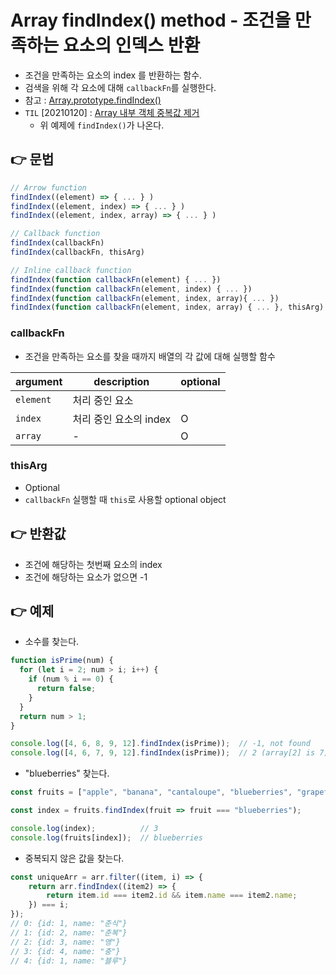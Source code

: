 # Array findIndex() method - 조건을 만족하는 요소의 인덱스 반환
- 조건을 만족하는 요소의 index 를 반환하는 함수.
- 검색을 위해 각 요소에 대해 `callbackFn`를 실행한다.
- 참고 : [Array.prototype.findIndex()](https://developer.mozilla.org/en-US/docs/Web/JavaScript/Reference/Global_Objects/Array/findIndex)
- `TIL` \[20210120\] : [Array 내부 객체 중복값 제거]([20210120]_array_내부객체_중복값_제거.md)
  - 위 예제에 `findIndex()`가 나온다.

## 👉 문법
```javascript
// Arrow function
findIndex((element) => { ... } )
findIndex((element, index) => { ... } )
findIndex((element, index, array) => { ... } )

// Callback function
findIndex(callbackFn)
findIndex(callbackFn, thisArg)

// Inline callback function
findIndex(function callbackFn(element) { ... })
findIndex(function callbackFn(element, index) { ... })
findIndex(function callbackFn(element, index, array){ ... })
findIndex(function callbackFn(element, index, array) { ... }, thisArg)
```

### callbackFn
- 조건을 만족하는 요소를 찾을 때까지 배열의 각 값에 대해 실행할 함수

argument | description | optional
--- | --- | ---
`element` | 처리 중인 요소 | 
`index` | 처리 중인 요소의 index | O
`array` | - | O

### thisArg
- Optional
- `callbackFn` 실행할 때 `this`로 사용할 optional object

## 👉 반환값
- 조건에 해당하는 첫번째 요소의 index
- 조건에 해당하는 요소가 없으면 -1

## 👉 예제
- 소수를 찾는다.
```javascript
function isPrime(num) {
  for (let i = 2; num > i; i++) {
    if (num % i == 0) {
      return false;
    }
  }
  return num > 1;
}

console.log([4, 6, 8, 9, 12].findIndex(isPrime));  // -1, not found
console.log([4, 6, 7, 9, 12].findIndex(isPrime));  // 2 (array[2] is 7)
```
- "blueberries" 찾는다.
```javascript
const fruits = ["apple", "banana", "cantaloupe", "blueberries", "grapefruit"];

const index = fruits.findIndex(fruit => fruit === "blueberries");

console.log(index);          // 3
console.log(fruits[index]);  // blueberries
```
- 중복되지 않은 값을 찾는다.
```javascript
const uniqueArr = arr.filter((item, i) => {
    return arr.findIndex((item2) => {
        return item.id === item2.id && item.name === item2.name;
    }) === i;
});
// 0: {id: 1, name: "춘식"}
// 1: {id: 2, name: "춘복"}
// 2: {id: 3, name: "앵"}
// 3: {id: 4, name: "충"}
// 4: {id: 1, name: "블루"}
```
